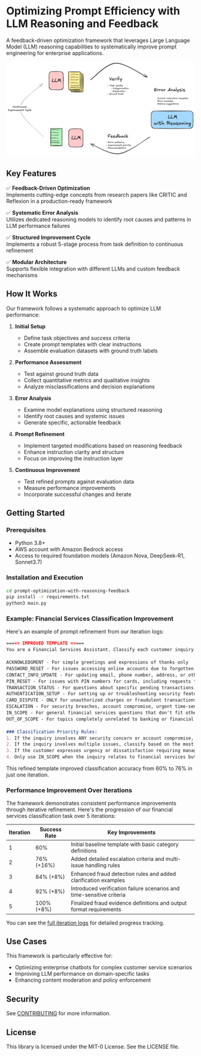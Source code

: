 # Optimizing Prompt Efficiency with LLM Reasoning and Feedback

A feedback-driven optimization framework that leverages Large Language Model (LLM) reasoning capabilities to systematically improve prompt engineering for enterprise applications.

![Framework Diagram](./images/feedback.png)  

## Key Features

✅ **Feedback-Driven Optimization**  
Implements cutting-edge concepts from research papers like CRITIC and Reflexion in a production-ready framework

✅ **Systematic Error Analysis**  
Utilizes dedicated reasoning models to identify root causes and patterns in LLM performance failures

✅ **Structured Improvement Cycle**  
Implements a robust 5-stage process from task definition to continuous refinement


✅ **Modular Architecture**  
Supports flexible integration with different LLMs and custom feedback mechanisms

## How It Works

Our framework follows a systematic approach to optimize LLM performance:

1. **Initial Setup**
   - Define task objectives and success criteria
   - Create prompt templates with clear instructions
   - Assemble evaluation datasets with ground truth labels

2. **Performance Assessment**
   - Test against ground truth data
   - Collect quantitative metrics and qualitative insights
   - Analyze misclassifications and decision explanations

3. **Error Analysis**
   - Examine model explanations using structured reasoning
   - Identify root causes and systemic issues
   - Generate specific, actionable feedback

4. **Prompt Refinement**
   - Implement targeted modifications based on reasoning feedback
   - Enhance instruction clarity and structure
   - Focus on improving the instruction layer

5. **Continuous Improvement**
   - Test refined prompts against evaluation data
   - Measure performance improvements
   - Incorporate successful changes and iterate

## Getting Started

### Prerequisites

- Python 3.8+
- AWS account with Amazon Bedrock access
- Access to required foundation models (Amazon Nova, DeepSeek-R1, Sonnet3.7)

### Installation and Execution

```bash
cd prompt-optimization-with-reasoning-feedback
pip install -r requirements.txt
python3 main.py
```


### Example: Financial Services Classification Improvement

Here's an example of prompt refinement from our iteration logs:

```markdown
===== IMPROVED TEMPLATE =====
You are a Financial Services Assistant. Classify each customer inquiry into EXACTLY ONE of these categories:

ACKNOWLEDGMENT - For simple greetings and expressions of thanks only
PASSWORD_RESET - For issues accessing online accounts due to forgotten passwords or login problems
CONTACT_INFO_UPDATE - For updating email, phone number, address, or other personal information
PIN_RESET - For issues with PIN numbers for cards, including requests for changes or forgotten PINs
TRANSACTION_STATUS - For questions about specific pending transactions or transfers that have been initiated
AUTHENTICATION_SETUP - For setting up or troubleshooting security features like fingerprint access, face ID, etc.
CARD_DISPUTE - ONLY for unauthorized charges or fraudulent transactions the customer did not initiate
ESCALATION - For security breaches, account compromise, urgent time-sensitive issues, complex problems requiring manager intervention, or situations involving deceased account holders
IN_SCOPE - For general financial services questions that don't fit other categories, including account fees, product information, and service requests
OUT_OF_SCOPE - For topics completely unrelated to banking or financial services

### Classification Priority Rules:
1. If the inquiry involves ANY security concern or account compromise, classify as ESCALATION
2. If the inquiry involves multiple issues, classify based on the most urgent/critical issue
3. If the customer expresses urgency or dissatisfaction requiring manager attention, classify as ESCALATION
4. Only use IN_SCOPE when the inquiry relates to financial services but doesn't fit any specific category
```

This refined template improved classification accuracy from 60% to 76% in just one iteration.

### Performance Improvement Over Iterations

The framework demonstrates consistent performance improvements through iterative refinement. Here's the progression of our financial services classification task over 5 iterations:

| Iteration | Success Rate | Key Improvements |
|-----------|--------------|------------------|
| 1         | 60%          | Initial baseline template with basic category definitions |
| 2         | 76% (+16%)   | Added detailed escalation criteria and multi-issue handling rules |
| 3         | 84% (+8%)    | Enhanced fraud detection rules and added clarification examples |
| 4         | 92% (+8%)    | Introduced verification failure scenarios and time-sensitive criteria |
| 5         | 100% (+8%)   | Finalized fraud evidence definitions and output format requirements |

You can see the [full iteration logs](./iteration_log) for detailed progress tracking.

## Use Cases

This framework is particularly effective for:

- Optimizing enterprise chatbots for complex customer service scenarios
- Improving LLM performance on domain-specific tasks
- Enhancing content moderation and policy enforcement


## Security

See [CONTRIBUTING](CONTRIBUTING.md#security-issue-notifications) for more information.

## License

This library is licensed under the MIT-0 License. See the LICENSE file.

